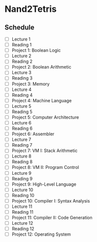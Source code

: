 # Nand2Tetris

## Schedule

- [ ] Lecture 1
- [ ] Reading 1
- [ ] Project 1: Boolean Logic
- [ ] Lecture 2
- [ ] Reading 2
- [ ] Project 2: Boolean Arithmetic
- [ ] Lecture 3
- [ ] Reading 3
- [ ] Project 3: Memory
- [ ] Lecture 4
- [ ] Reading 4
- [ ] Project 4: Machine Language
- [ ] Lecture 5
- [ ] Reading 5
- [ ] Project 5: Computer Architecture
- [ ] Lecture 6
- [ ] Reading 6
- [ ] Project 6: Assembler
- [ ] Lecture 7
- [ ] Reading 7
- [ ] Project 7: VM I: Stack Arithmetic
- [ ] Lecture 8
- [ ] Reading 8
- [ ] Project 8: VM II: Program Control
- [ ] Lecture 9
- [ ] Reading 9
- [ ] Project 9: High-Level Language
- [ ] Lecture 10
- [ ] Reading 10
- [ ] Project 10: Compiler I: Syntax Analysis
- [ ] Lecture 11
- [ ] Reading 11
- [ ] Project 11: Compiler II: Code Generation
- [ ] Lecture 12
- [ ] Reading 12
- [ ] Project 12: Operating System
